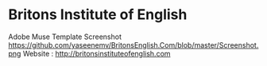 # Britons Institute of English
Adobe Muse Template 
Screenshot https://github.com/yaseenemv/BritonsEnglish.Com/blob/master/Screenshot.png
Website : http://britonsinstituteofenglish.com
